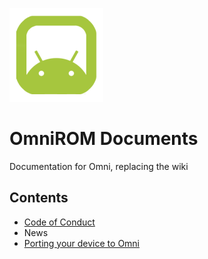 ![LOGO](images/omnirom_logo-big_layout_transparent-250px-150x150.png)

# OmniROM Documents
Documentation for Omni, replacing the wiki

## Contents
- [Code of Conduct](https://github.com/omnirom/omni_community/blob/master/Code_of_Conduct.md)
- News
- [Porting your device to Omni](https://github.com/omnirom/Docs/blob/master/Porting_Omni_To_Your_Device.md)
